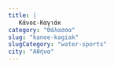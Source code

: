 ```yaml
---
title: |
   Κάνοε-Καγιάκ
category: "Θάλασσα"
slug: "kanoe-kagiak"
slugCategory: "water-sports"
city: "Αθήνα"
---
```


